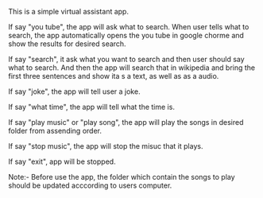 This is a simple virtual assistant app.

If say "you tube", the app will ask what to search. When user tells what to search, the app automatically opens the you tube in google chorme and show the results for desired search.

If say "search", it ask what you want to search and then user should say what to search. And then the app will search that in wikipedia and bring the first three sentences and show ita s a text, as well as as a audio.

If say "joke", the app will tell user a joke.

If say "what time", the app will tell what the time is.

If say "play music" or "play song", the app will play the songs in desired folder from assending order.

If say "stop music", the app will stop the misuc that it plays.

If say "exit", app will be stopped.

Note:- Before use the app, the folder which contain the songs to play should be updated acccording to users computer.
